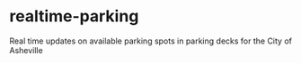 # realtime-parking
Real time updates on available parking spots in parking decks for the City of Asheville

